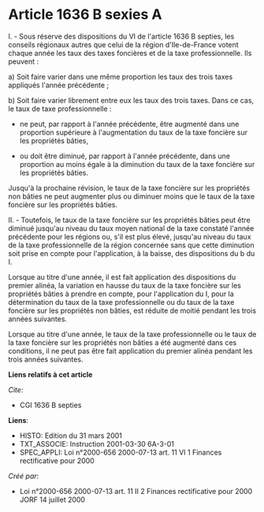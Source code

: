 # Article 1636 B sexies A

I. - Sous réserve des dispositions du VI de l'article 1636 B septies, les conseils régionaux autres que celui de la région
d'Ile-de-France votent chaque année les taux des taxes foncières et de la taxe professionnelle. Ils peuvent :

a) Soit faire varier dans une même proportion les taux des trois taxes appliqués l'année précédente ;

b) Soit faire varier librement entre eux les taux des trois taxes. Dans ce cas, le taux de taxe professionnelle :

- ne peut, par rapport à l'année précédente, être augmenté dans une proportion supérieure à l'augmentation du taux de la taxe
foncière sur les propriétés bâties,

- ou doit être diminué, par rapport à l'année précédente, dans une proportion au moins égale à la diminution du taux de la
taxe foncière sur les propriétés bâties.

Jusqu'à la prochaine révision, le taux de la taxe foncière sur les propriétés non bâties ne peut augmenter plus ou diminuer
moins que le taux de la taxe foncière sur les propriétés bâties.

II. - Toutefois, le taux de la taxe foncière sur les propriétés bâties peut être diminué jusqu'au niveau du taux moyen
national de la taxe constaté l'année précédente pour les régions ou, s'il est plus élevé, jusqu'au niveau du taux de la taxe
professionnelle de la région concernée sans que cette diminution soit prise en compte pour l'application, à la baisse, des
dispositions du b du I.

Lorsque au titre d'une année, il est fait application des dispositions du premier alinéa, la variation en hausse du taux de
la taxe foncière sur les propriétés bâties à prendre en compte, pour l'application du I, pour la détermination du taux de la
taxe professionnelle ou du taux de la taxe foncière sur les propriétés non bâties, est réduite de moitié pendant les trois
années suivantes.

Lorsque au titre d'une année, le taux de la taxe professionnelle ou le taux de la taxe foncière sur les propriétés non bâties
a été augmenté dans ces conditions, il ne peut pas être fait application du premier alinéa pendant les trois années
suivantes.

**Liens relatifs à cet article**

_Cite_:

  - CGI 1636 B septies

**Liens**:

  - HISTO: Edition du 31 mars 2001
  - TXT_ASSOCIE: Instruction 2001-03-30 6A-3-01
  - SPEC_APPLI: Loi n°2000-656 2000-07-13 art. 11 VI 1 Finances rectificative pour 2000

_Créé par_:

  - Loi n°2000-656 2000-07-13 art. 11 II 2 Finances rectificative pour 2000 JORF 14 juillet 2000
